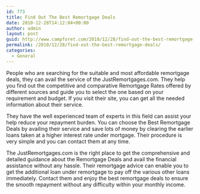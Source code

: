 ```yaml
---
id: 773
title: Find Out The Best Remortgage Deals
date: 2010-12-28T14:12:04+00:00
author: admin
layout: post
guid: http://www.campforet.com/2010/12/28/find-out-the-best-remortgage-deals/
permalink: /2010/12/28/find-out-the-best-remortgage-deals/
categories:
  - General
---
```

People who are searching for the suitable and most affordable remortgage deals, they can avail the service of the JustRemortgages.com. They help you find out the competitive and comparative Remortgage Rates offered by different sources and guide you to select the one based on your requirement and budget. If you visit their site, you can get all the needed information about their service.

They have the well experienced team of experts in this field can assist your help reduce your repayment burden. You can choose the Best Remortgage Deals by availing their service and save lots of money by clearing the earlier loans taken at a higher interest rate under mortgage. Their procedure is very simple and you can contact them at any time.

The JustRemortgages.com is the right place to get the comprehensive and detailed guidance about the Remortgage Deals and avail the financial assistance without any hassle. Their remortgage advice can enable you to get the additional loan under remortgage to pay off the various other loans immediately. Contact them and enjoy the best remortgage deals to ensure the smooth repayment without any difficulty within your monthly income.